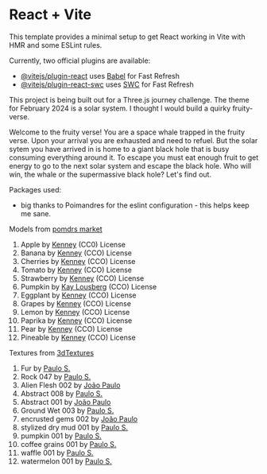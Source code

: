# React + Vite

This template provides a minimal setup to get React working in Vite with HMR and some ESLint rules.

Currently, two official plugins are available:

- [@vitejs/plugin-react](https://github.com/vitejs/vite-plugin-react/blob/main/packages/plugin-react/README.md) uses [Babel](https://babeljs.io/) for Fast Refresh
- [@vitejs/plugin-react-swc](https://github.com/vitejs/vite-plugin-react-swc) uses [SWC](https://swc.rs/) for Fast Refresh

This project is being built out for a Three.js journey challenge. The theme for February 2024 is a solar system. I thought I would build a quirky fruity-verse.

Welcome to the fruity verse! You are a space whale trapped in the fruity verse. Upon your arrival you are exhausted and need to refuel. But the solar sytem you have arrived in is home to a giant black hole that is busy consuming everything around it. To escape you must eat enough fruit to get energy to go to the next solar system and escape the black hole. Who will win, the whale or the supermassive black hole? Let's find out.

Packages used:

- big thanks to Poimandres for the eslint configuration - this helps keep me sane.

Models from [pomdrs market](https://market.pmnd.rs/)

1. Apple by [Kenney](https://market.pmnd.rs/model/apple) (CC0) License
2. Banana by [Kenney](https://market.pmnd.rs/model/banana) (CCO) License
3. Cherries by [Kenney](https://market.pmnd.rs/model/cherries) (CCO) License
4. Tomato by [Kenney](https://market.pmnd.rs/model/tomato) (CCO) License
5. Strawberry by [Kenney](https://market.pmnd.rs/model/strawberry) (CCO) License
6. Pumpkin by [Kay Lousberg](https://market.pmnd.rs/model/pumpkin-a) (CCO) License
7. Eggplant by [Kenney](https://market.pmnd.rs/model/eggplant) (CCO) License
8. Grapes by [Kenney](https://market.pmnd.rs/model/grapes) (CCO) License
9. Lemon by [Kenney](https://market.pmnd.rs/model/lemon) (CCO) License
10. Paprika by [Kenney](https://market.pmnd.rs/model/paprika) (CCO) License
11. Pear by [Kenney](https://market.pmnd.rs/model/pear) (CCO) License
12. Pineable by [Kenney](https://market.pmnd.rs/model/pineapple) (CCO) License

Textures from [3dTextures](https://3dtextures.me/)

1. Fur by [Paulo S.](https://3dtextures.me/2022/04/09/stylized-fur-02/)
2. Rock 047 by [Paulo S.](https://3dtextures.me/2022/04/07/rock-047/)
3. Alien Flesh 002 by [João Paulo](https://3dtextures.me/2017/11/20/alien-flesh-002/)
4. Abstract 008 by [Paulo S.](https://3dtextures.me/2019/04/01/abstract-008/)
5. Abstract 001 by [João Paulo](https://3dtextures.me/2017/11/12/abstract-001/)
6. Ground Wet 003 by [Paulo S.](https://3dtextures.me/2020/06/01/ground-wet-003/)
7. encrusted gems 002 by [João Paulo](https://3dtextures.me/2018/09/07/encrusted-gems-002/)
8. stylized dry mud 001 by [Paulo S.](https://3dtextures.me/2021/08/01/stylized-dry-mud-001/)
9. pumpkin 001 by [Paulo S.](https://3dtextures.me/2020/03/26/pumpkin-001/)
10. coffee grains 001 by [Paulo S.](https://3dtextures.me/2020/06/29/coffee-grains-001/)
11. waffle 001 by [Paulo S.](https://3dtextures.me/2021/05/26/waffle-001/)
12. watermelon 001 by [Paulo S.](https://3dtextures.me/2020/03/24/watermelon-001/)
